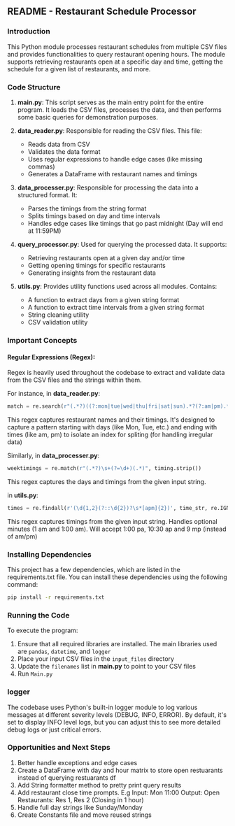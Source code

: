 ## README - Restaurant Schedule Processor

### Introduction
This Python module processes restaurant schedules from multiple CSV files and provides functionalities to query restaurant opening hours. The module supports retrieving restaurants open at a specific day and time, getting the schedule for a given list of restaurants, and more.

### Code Structure

1. **main.py**: This script serves as the main entry point for the entire program. It loads the CSV files, processes the data, and then performs some basic queries for demonstration purposes.
  
2. **data_reader.py**: Responsible for reading the CSV files. This file:
    - Reads data from CSV
    - Validates the data format
    - Uses regular expressions to handle edge cases (like missing commas)
    - Generates a DataFrame with restaurant names and timings

3. **data_processer.py**: Responsible for processing the data into a structured format. It:
    - Parses the timings from the string format
    - Splits timings based on day and time intervals
    - Handles edge cases like timings that go past midnight (Day will end at 11:59PM)

4. **query_processor.py**: Used for querying the processed data. It supports:
    - Retrieving restaurants open at a given day and/or time
    - Getting opening timings for specific restaurants
    - Generating insights from the restaurant data

5. **utils.py**: Provides utility functions used across all modules. Contains:
    - A function to extract days from a given string format
    - A function to extract time intervals from a given string format
    - String cleaning utility
    - CSV validation utility

### Important Concepts

#### Regular Expressions (Regex):
Regex is heavily used throughout the codebase to extract and validate data from the CSV files and the strings within them. 

For instance, in **data_reader.py**:
```python
match = re.search(r"(.*?)((?:mon|tue|wed|thu|fri|sat|sun).*?(?:am|pm).*$)", line, re.IGNORECASE)
```
This regex captures restaurant names and their timings. It's designed to capture a pattern starting with days (like Mon, Tue, etc.) and ending with times (like am, pm) to isolate an index for spliting (for handling irregular data)

Similarly, in **data_processer.py**:
```python
weektimings = re.match(r"(.*?)\s+(?=\d+)(.*)", timing.strip())
```
This regex captures the days and timings from the given input string.

in **utils.py**:
```python
times = re.findall(r'(\d{1,2}(?::\d{2})?\s*[apm]{2})', time_str, re.IGNORECASE)
```
This regex captures timings from the given input string. Handles optional minutes (1 am and 1:00 am). Will accept 1:00 pa, 10:30 ap and 9 mp  (instead of am/pm)  

### Installing Dependencies

This project has a few dependencies, which are listed in the requirements.txt file. You can install these dependencies using the following command:
```sh
pip install -r requirements.txt
```

### Running the Code

To execute the program:

1. Ensure that all required libraries are installed. The main libraries used are `pandas`, `datetime`, and `logger`
2. Place your input CSV files in the `input_files` directory
3. Update the `filenames` list in **main.py** to point to your CSV files
4. Run `Main.py`

### logger

The codebase uses Python's built-in logger module to log various messages at different severity levels (DEBUG, INFO, ERROR). By default, it's set to display INFO level logs, but you can adjust this to see more detailed debug logs or just critical errors.

### Opportunities and Next Steps

1. Better handle exceptions and edge cases
2. Create a DataFrame with day and hour matrix to store open restuarants instead of querying restuarants df
3. Add String formatter method to pretty print query results
4. Add restaurant close time prompts. E.g Input: Mon 11:00 Output: Open Restaurants: Res 1, Res 2 (Closing in 1 hour) 
5. Handle full day strings like Sunday/Monday
6. Create Constants file and move reused strings  

